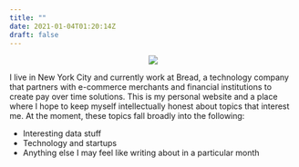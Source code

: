 ```yaml
---
title: ""
date: 2021-01-04T01:20:14Z
draft: false
---
```


<p align="center">
    <img src="/img/aboutMe/dlrappeport.jpeg">
</p>

I live in New York City and currently work at Bread, a technology company that partners with e-commerce merchants and financial institutions to create pay over time solutions. This is my personal website and a place where I hope to keep myself intellectually honest about topics that interest me. At the moment, these topics fall broadly into the following:

- Interesting data stuff
- Technology and startups
- Anything else I may feel like writing about in a particular month



